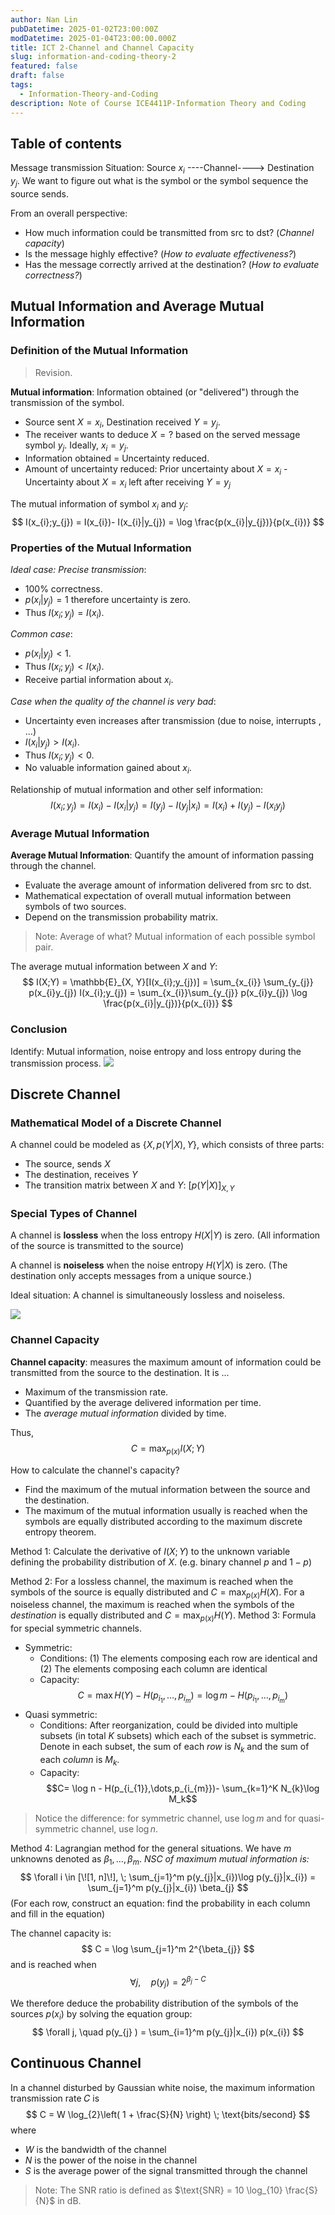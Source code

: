 ```yaml
---
author: Nan Lin
pubDatetime: 2025-01-02T23:00:00Z
modDatetime: 2025-01-04T23:00:00.000Z
title: ICT 2-Channel and Channel Capacity
slug: information-and-coding-theory-2
featured: false
draft: false
tags:
  - Information-Theory-and-Coding
description: Note of Course ICE4411P-Information Theory and Coding
---
```

## Table of contents

Message transmission Situation: Source $x_i$ ----Channel----> Destination $y_j$.
We want to figure out what is the symbol or the symbol sequence the source sends.

From an overall perspective:
- How much information could be transmitted from src to dst? (*Channel capacity*)
- Is the message highly effective? (*How to evaluate effectiveness?*)
- Has the message correctly arrived at the destination? (*How to evaluate correctness?*)

## Mutual Information and Average Mutual Information

### Definition of the Mutual Information

> Revision.

**Mutual information**: Information obtained (or "delivered") through the transmission of the symbol.
- Source sent $X = x_i$, Destination received $Y = y_j$.
- The receiver wants to deduce $X = ?$ based on the served message symbol $y_j$. Ideally, $x_{i}= y_{j}$.
- Information obtained = Uncertainty reduced.
- Amount of uncertainty reduced: Prior uncertainty about $X = x_i$ - Uncertainty about $X = x_i$ left after receiving $Y =y_j$

The mutual information of symbol $x_i$ and $y_j$:
$$
I(x_{i};y_{j}) = I(x_{i})-  I(x_{i}|y_{j}) = \log \frac{p(x_{i}|y_{j})}{p(x_{i})}
$$

### Properties of the Mutual Information

*Ideal case: Precise transmission*: 
- 100% correctness.
- $p(x_{i}| y_{j}) = 1$ therefore uncertainty is zero.
- Thus $I(x_{i};y_{j})=I(x_{i})$.

*Common case*:
- $p(x_{i}|y_{j}) < 1$.
- Thus $I(x_{i};y_{j}) < I(x_{i})$.
- Receive partial information about $x_i$.

*Case when the quality of the channel is very bad*:
- Uncertainty even increases after transmission (due to noise, interrupts , ...)
- $I(x_{i}|y_{j})> I(x_{i})$.
- Thus $I(x_{i};y_{j})<0$.
- No valuable information gained about $x_i$.

Relationship of mutual information and other self information:
$$
I(x_{i};y_{j}) = I(x_{i})- I(x_{i}|y_{j}) =  I(y_{j})-I(y_{j}|x_{i})  = I(x_{i}) + I(y_{j}) - I(x_{i}y_{j})
$$


### Average Mutual Information

**Average Mutual Information**: Quantify the amount of information passing through the channel.
- Evaluate the average amount of information delivered from src to dst.
- Mathematical expectation of overall mutual information between symbols of two sources.
- Depend on the transmission probability matrix.

> Note: Average of what? Mutual information of each possible symbol pair.

The average mutual information between $X$ and $Y$:
$$
I(X;Y) = \mathbb{E}_{X, Y}[I(x_{i};y_{j})] = \sum_{x_{i}} \sum_{y_{j}} p(x_{i}y_{j}) I(x_{i};y_{j}) = \sum_{x_{i}}\sum_{y_{j}} p(x_{i}y_{j}) \log \frac{p(x_{i}|y_{j})}{p(x_{i})}
$$

### Conclusion

Identify: Mutual information, noise entropy and loss entropy during the transmission process.
![](attachments/Relationship%20Between%20Different%20Kinds%20of%20Entropies.png)
## Discrete Channel

### Mathematical Model of a Discrete Channel

A channel could be modeled as $\{ X, p(Y|X), Y \}$, which consists of three parts:
- The source, sends $X$
- The destination, receives $Y$
- The transition matrix between $X$ and $Y$: $[p(Y|X)]_{X, Y}$


### Special Types of Channel


A channel is **lossless** when the loss entropy $H(X|Y)$ is zero. (All information of the source is transmitted to the source)

A channel is **noiseless** when the noise entropy $H(Y|X)$ is zero. (The destination only accepts messages from a unique source.)

Ideal situation: A channel is simultaneously lossless and noiseless.

![](attachments/Lossless%20and%20Noiseless%20Channel.png)
### Channel Capacity

**Channel capacity**: measures the maximum amount of information could be transmitted from the source to the destination. It is ...
- Maximum of the transmission rate.
- Quantified by the average delivered information per time.
- The _average mutual information_ divided by time.

Thus, 
$$
C = \max_{p(x)} I(X;Y)
$$

How to calculate the channel's capacity? 
- Find the maximum of the mutual information between the source and the destination. 
- The maximum of the mutual information usually is reached when the symbols are equally distributed according to the maximum discrete entropy theorem.

Method 1: Calculate the derivative of $I(X;Y)$ to the unknown variable defining the probability distribution of $X$. (e.g. binary channel $p$ and $1-p$)

Method 2: For a lossless channel, the maximum is reached when the symbols of the source is equally distributed and $C= \max_{p(x)} H(X)$. For a noiseless channel, the maximum is reached when the symbols of the _destination_ is equally distributed and $C = \max_{p(x)} H(Y)$.
Method 3: Formula for special symmetric channels.
- Symmetric: 
	- Conditions: (1) The elements composing each row are identical and (2) The elements composing each column are identical
	- Capacity: $$C = \max H(Y) - H(p_{i_{1}}, \dots, p_{i_{m}}) = \log m - H(p_{i_{1}},\dots,p_{i_{m}})$$
- Quasi symmetric:
	- Conditions: After reorganization, could be divided into multiple subsets (in total $K$ subsets) which each of the subset is symmetric. Denote in each subset, the sum of each _row_ is $N_k$ and the sum of each _column_ is $M_k$.
	- Capacity: $$C= \log n - H(p_{i_{1}},\dots,p_{i_{m}})- \sum_{k=1}^K N_{k}\log M_k$$
> Notice the difference: for symmetric channel, use $\log m$ and for quasi-symmetric channel, use $\log n$.
 
Method 4: Lagrangian method for the general situations. We have $m$ unknowns denoted as $\beta_{1}, \dots, \beta_{m}$. *NSC of maximum mutual information is:*
$$
\forall i \in [\![1, n]\!], \; \sum_{j=1}^m p(y_{j}|x_{i})\log p(y_{j}|x_{i}) = \sum_{j=1}^m p(y_{j}|x_{i}) \beta_{j}
$$
(For each row, construct an equation: find the probability in each column and fill in the equation)

The channel capacity is:
$$
C = \log \sum_{j=1}^m 2^{\beta_{j}}
$$
and is reached when 
$$
\forall j, \quad p(y_{j}) = 2^{\beta_{j}- C}
$$

We therefore deduce the probability distribution of the symbols of the sources $p(x_{i})$ by solving the equation group:
$$
\forall j, \quad p(y_{j} ) = \sum_{i=1}^m p(y_{j}|x_{i}) p(x_{i})
$$

## Continuous Channel

In a channel disturbed by Gaussian white noise, the maximum information transmission rate 𝐶 is
$$
C = W \log_{2}\left( 1 + \frac{S}{N} \right) \; \text{bits/second}
$$
where
- $W$ is the bandwidth of the channel
- $N$ is the power of the noise in the channel 
- $S$ is the average power of the signal transmitted through the channel

> Note: The SNR ratio is defined as $\text{SNR} = 10 \log_{10} \frac{S}{N}$ in dB.